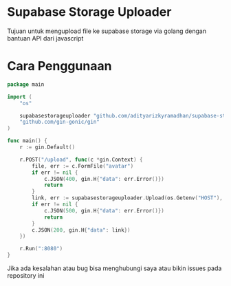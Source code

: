 # Supabase Storage Uploader

Tujuan untuk mengupload file ke supabase storage via golang dengan bantuan API dari javascript

# Cara Penggunaan

```go
package main

import (
	"os"

	supabasestorageuploader "github.com/adityarizkyramadhan/supabase-storage-uploader"
	"github.com/gin-gonic/gin"
)

func main() {
	r := gin.Default()

	r.POST("/upload", func(c *gin.Context) {
		file, err := c.FormFile("avatar")
		if err != nil {
			c.JSON(400, gin.H{"data": err.Error()})
			return
		}
		link, err := supabasestorageuploader.Upload(os.Getenv("HOST"), os.Getenv("TOKEN"), os.Getenv("STORAGE_NAME"), os.Getenv("STORAGE_PATH"), file)
		if err != nil {
			c.JSON(500, gin.H{"data": err.Error()})
			return
		}
		c.JSON(200, gin.H{"data": link})
	})

	r.Run(":8080")
}
```


Jika ada kesalahan atau bug bisa menghubungi saya atau bikin issues pada repository ini
